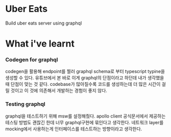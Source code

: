 # Uber Eats

Build uber eats server using graphql

# What i've learnt

### Codegen for graphql

codegen을 활용해 endpoint를 찔러 graphql schema로 부터 typescript typine을 생성할 수 있다. 유튜브에서 본 바로 이게 graphql의 단점이라고 하던데 내가 생각했을때 단점이 맞는 것 같다. codebase가 많아질수록 코드를 생성하는데 더 많은 시간이 걸릴 것이고 이 것에 의존해서 개발하는 경험이 좋지 않다.

### Testing graphql

graphql을 테스트하기 위해 msw를 설정해줬다. apollo client 공식문서에서 제공하는 테스팅 방법도 괜찮긴 한데 너무 graphql구현에 묶인다고 생각한다. 네트워크 layer를 mocking에서 사용하는게 인터페이스를 테스트하는 방향이라고 생각한다.
